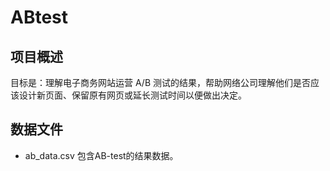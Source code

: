 # ABtest

## 项目概述
目标是：理解电子商务网站运营 A/B 测试的结果，帮助网络公司理解他们是否应该设计新页面、保留原有网页或延长测试时间以便做出决定。

## 数据文件
- ab_data.csv  包含AB-test的结果数据。
